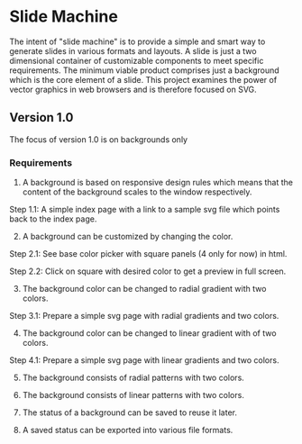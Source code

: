 # Slide Machine
The intent of "slide machine" is to provide a simple and smart way to generate slides in various formats and layouts.
A slide is just a two dimensional container of customizable components to meet specific requirements.
The minimum viable product comprises just a background which is the core element of a slide. 
This project examines the power of vector graphics in web browsers and is therefore focused on SVG.

## Version 1.0
The focus of version 1.0 is on backgrounds only

### Requirements

1. A background is based on responsive design rules which means that the content of the background scales to the window respectively.

Step 1.1: A simple index page with a link to a sample svg file which points back to the index page.

2. A background can be customized by changing the color.

Step 2.1: See base color picker with square panels (4 only for now) in html.

Step 2.2: Click on square with desired color to get a preview in full screen.

3. The background color can be changed to radial gradient with two colors.

Step 3.1: Prepare a simple svg page with radial gradients and two colors.

4. The background color can be changed to linear gradient with of two colors.

Step 4.1: Prepare a simple svg page with linear gradients and two colors.

5. The background consists of radial patterns with two colors.

6. The background consists of linear patterns with two colors.

7. The status of a background can be saved to reuse it later.

8. A saved status can be exported into various file formats.

